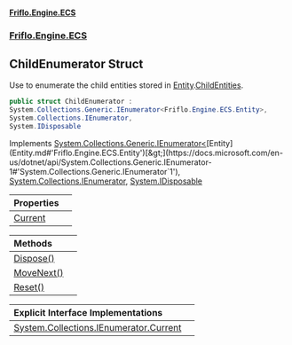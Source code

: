#### [Friflo.Engine.ECS](index.md#'index')
### [Friflo.Engine.ECS](Friflo.Engine.ECS.md#'Friflo.Engine.ECS')

## ChildEnumerator Struct

Use to enumerate the child entities stored in [Entity](Entity.md#'Friflo.Engine.ECS.Entity').[ChildEntities](Entity.ChildEntities.md#'Friflo.Engine.ECS.Entity.ChildEntities').

```csharp
public struct ChildEnumerator :
System.Collections.Generic.IEnumerator<Friflo.Engine.ECS.Entity>,
System.Collections.IEnumerator,
System.IDisposable
```

Implements [System.Collections.Generic.IEnumerator&lt;](https://docs.microsoft.com/en-us/dotnet/api/System.Collections.Generic.IEnumerator-1#'System.Collections.Generic.IEnumerator`1')[Entity](Entity.md#'Friflo.Engine.ECS.Entity')[&gt;](https://docs.microsoft.com/en-us/dotnet/api/System.Collections.Generic.IEnumerator-1#'System.Collections.Generic.IEnumerator`1'), [System.Collections.IEnumerator](https://docs.microsoft.com/en-us/dotnet/api/System.Collections.IEnumerator#'System.Collections.IEnumerator'), [System.IDisposable](https://docs.microsoft.com/en-us/dotnet/api/System.IDisposable#'System.IDisposable')

| Properties | |
| :--- | :--- |
| [Current](ChildEnumerator.Current.md#'Friflo.Engine.ECS.ChildEnumerator.Current') | |

| Methods | |
| :--- | :--- |
| [Dispose()](ChildEnumerator.Dispose().md#'Friflo.Engine.ECS.ChildEnumerator.Dispose()') | |
| [MoveNext()](ChildEnumerator.MoveNext().md#'Friflo.Engine.ECS.ChildEnumerator.MoveNext()') | |
| [Reset()](ChildEnumerator.Reset().md#'Friflo.Engine.ECS.ChildEnumerator.Reset()') | |

| Explicit Interface Implementations | |
| :--- | :--- |
| [System.Collections.IEnumerator.Current](ChildEnumerator.System.Collections.IEnumerator.Current.md#'Friflo.Engine.ECS.ChildEnumerator.System.Collections.IEnumerator.Current') | |
